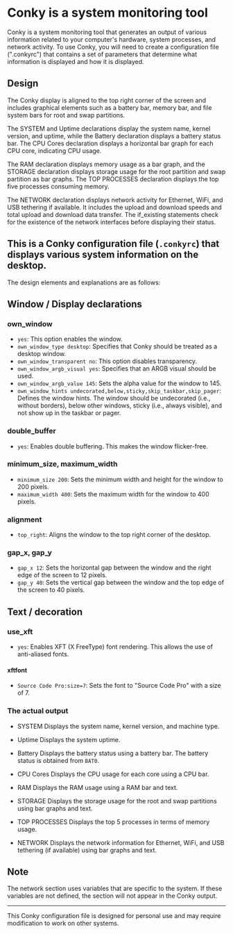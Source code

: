 # Conky is a system monitoring tool
Conky is a system monitoring tool that generates an output of various information related to your computer's hardware, system processes, and network activity. To use Conky, you will need to create a configuration file (".conkyrc") that contains a set of parameters that determine what information is displayed and how it is displayed.

## Design
The Conky display is aligned to the top right corner of the screen and includes graphical elements such as a battery bar, memory bar, and file system bars for root and swap partitions.

The SYSTEM and Uptime declarations display the system name, kernel version, and uptime, while the Battery declaration displays a battery status bar. The CPU Cores declaration displays a horizontal bar graph for each CPU core, indicating CPU usage.

The RAM declaration displays memory usage as a bar graph, and the STORAGE declaration displays storage usage for the root partition and swap partition as bar graphs. The TOP PROCESSES declaration displays the top five processes consuming memory.

The NETWORK declaration displays network activity for Ethernet, WiFi, and USB tethering if available. It includes the upload and download speeds and total upload and download data transfer. The if_existing statements check for the existence of the network interfaces before displaying their status.

## This is a Conky configuration file (`.conkyrc`) that displays various system information on the desktop.
The design elements and explanations are as follows:

## Window / Display declarations

### own_window
- `yes`: This option enables the window.
- `own_window_type desktop`: Specifies that Conky should be treated as a desktop window.
- `own_window_transparent no`: This option disables transparency.
- `own_window_argb_visual yes`: Specifies that an ARGB visual should be used.
- `own_window_argb_value 145`: Sets the alpha value for the window to 145.
- `own_window_hints undecorated,below,sticky,skip_taskbar,skip_pager`: Defines the window hints. The window should be undecorated (i.e., without borders), below other windows, sticky (i.e., always visible), and not show up in the taskbar or pager.

### double_buffer
- `yes`: Enables double buffering. This makes the window flicker-free.

### minimum_size, maximum_width
- `minimum_size 200`: Sets the minimum width and height for the window to 200 pixels.
- `maximum_width 400`: Sets the maximum width for the window to 400 pixels.

### alignment
- `top_right`: Aligns the window to the top right corner of the desktop.

### gap_x, gap_y
- `gap_x 12`: Sets the horizontal gap between the window and the right edge of the screen to 12 pixels.
- `gap_y 40`: Sets the vertical gap between the window and the top edge of the screen to 40 pixels.

## Text / decoration

### use_xft
- `yes`: Enables XFT (X FreeType) font rendering. This allows the use of anti-aliased fonts.

#### xftfont
- `Source Code Pro:size=7`: Sets the font to "Source Code Pro" with a size of 7.

### The actual output

* SYSTEM
Displays the system name, kernel version, and machine type.

* Uptime
Displays the system uptime.

* Battery
Displays the battery status using a battery bar. The battery status is obtained from `BAT0`.

* CPU Cores
Displays the CPU usage for each core using a CPU bar.

* RAM
Displays the RAM usage using a RAM bar and text.

* STORAGE
Displays the storage usage for the root and swap partitions using bar graphs and text.

* TOP PROCESSES
Displays the top 5 processes in terms of memory usage.

* NETWORK
Displays the network information for Ethernet, WiFi, and USB tethering (if available) using bar graphs and text.

## Note
The network section uses variables that are specific to the system. If these variables are not defined, the section will not appear in the Conky output.

---
This Conky configuration file is designed for personal use and may require modification to work on other systems.
